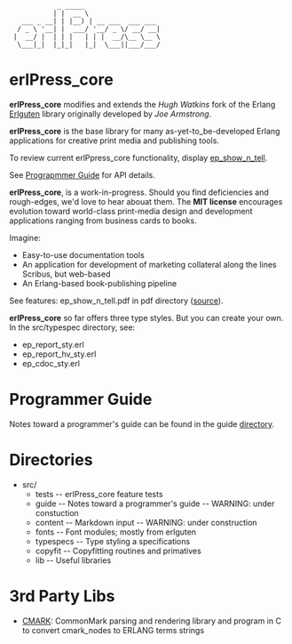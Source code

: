 ```
            _ _____
           | |  __ \
   ___ _ __| | |__) | __ ___  ___ ___
  / _ \ '__| |  ___/ '__/ _ \/ __/ __|
 |  __/ |  | | |   | | |  __/\__ \__ \
  \___|_|  |_|_|   |_|  \___||___/___/
```

# erlPress_core

**erlPress_core** modifies and extends the _Hugh Watkins_ fork of the Erlang [Erlguten](https://github.com/hwatkins/erlguten) library originally developed by _Joe Armstrong_.

**erlPress_core** is the base library for many as-yet-to_be-developed Erlang applications for creative print media and publishing tools.

To review current erlPpress_core functionality, display [ep_show_n_tell](pdf/galleys/ep_show_n_tell.pdf).

See [Prograpmmer Guide](src/guide/programmer_guide.txt) for API details.

**erlPress_core**, is a work-in-progress. Should you find deficiencies and rough-edges, we'd love to hear abouat them. The **MIT license** encourages evolution toward world-class print-media design and development applications ranging from business cards to books.

Imagine:

* Easy-to-use documentation tools
* An application for development of marketing collateral along the lines Scribus, but web-based
* An Erlang-based book-publishing pipeline

See features: ep_show_n_tell.pdf in pdf directory ([source](src/tests/ep_show_n_tell.erl)).

**erlPress_core** so far offers three type styles. But you can create your own. In the src/typespec directory, see:

* ep_report_sty.erl
* ep_report_hv_sty.erl
* ep_cdoc_sty.erl


# Programmer Guide

Notes toward a programmer's guide can be found in the guide [directory](src/guide/programmer_guide.txt).


# Directories

* src/
  * tests     -- erlPress_core feature tests
  * guide     -- Notes toward a programmer's guide -- WARNING: under constuction
  * content   -- Markdown input -- WARNING: under construction
  * fonts     -- Font modules; mostly from erlguten
  * typespecs -- Type styling a specifications
  * copyfit   -- Copyfitting routines and primatives
  * lib       -- Useful libraries


# 3rd Party Libs

* [CMARK](https://github.com/skaee/cmark): CommonMark parsing and rendering library and program in C to convert cmark_nodes to ERLANG terms strings
